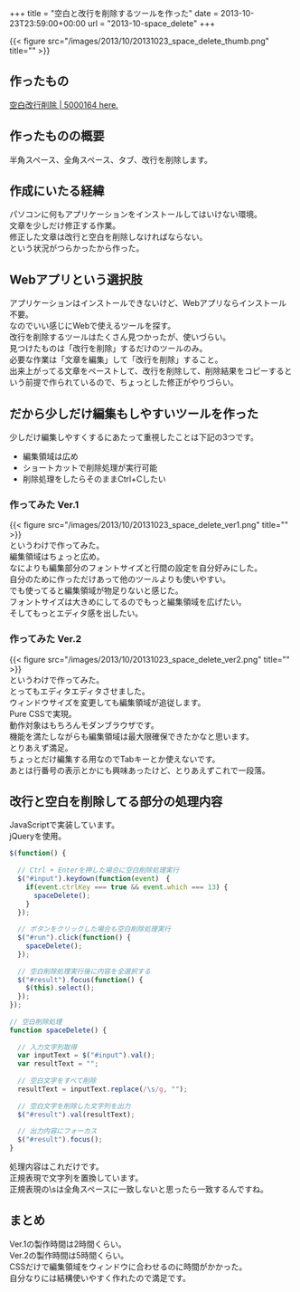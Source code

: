 +++
title = "空白と改行を削除するツールを作った"
date = 2013-10-23T23:59:00+00:00
url = "2013-10-space_delete"
+++

{{< figure src="/images/2013/10/20131023_space_delete_thumb.png" title="" >}}

## 作ったもの

[空白改行削除 | 5000164 here.](http://5000164.jp/space_delete/ "空白改行削除 | 5000164 here.")

## 作ったものの概要

半角スペース、全角スペース、タブ、改行を削除します。

## 作成にいたる経緯

パソコンに何もアプリケーションをインストールしてはいけない環境。  
文章を少しだけ修正する作業。  
修正した文章は改行と空白を削除しなければならない。  
という状況がつらかったから作った。

## Webアプリという選択肢

アプリケーションはインストールできないけど、Webアプリならインストール不要。  
なのでいい感じにWebで使えるツールを探す。  
改行を削除するツールはたくさん見つかったが、使いづらい。  
見つけたものは「改行を削除」するだけのツールのみ。  
必要な作業は「文章を編集」して「改行を削除」すること。  
出来上がってる文章をペーストして、改行を削除して、削除結果をコピーするという前提で作られているので、ちょっとした修正がやりづらい。

## だから少しだけ編集もしやすいツールを作った

少しだけ編集しやすくするにあたって重視したことは下記の3つです。

- 編集領域は広め
- ショートカットで削除処理が実行可能
- 削除処理をしたらそのままCtrl+Cしたい

### 作ってみた Ver.1

{{< figure src="/images/2013/10/20131023_space_delete_ver1.png" title="" >}}  
というわけで作ってみた。  
編集領域はちょっと広め。  
なによりも編集部分のフォントサイズと行間の設定を自分好みにした。  
自分のために作っただけあって他のツールよりも使いやすい。  
でも使ってると編集領域が物足りないと感じた。  
フォントサイズは大きめにしてるのでもっと編集領域を広げたい。  
そしてもっとエディタ感を出したい。

### 作ってみた Ver.2

{{< figure src="/images/2013/10/20131023_space_delete_ver2.png" title="" >}}  
というわけで作ってみた。  
とってもエディタエディタさせました。  
ウィンドウサイズを変更しても編集領域が追従します。  
Pure CSSで実現。  
動作対象はもちろんモダンブラウザです。  
機能を満たしながらも編集領域は最大限確保できたかなと思います。  
とりあえず満足。  
ちょっとだけ編集する用なのでTabキーとか使えないです。  
あとは行番号の表示とかにも興味あったけど、とりあえずこれで一段落。

## 改行と空白を削除してる部分の処理内容

JavaScriptで実装しています。  
jQueryを使用。

```javascript
$(function() {
  
  // Ctrl + Enterを押した場合に空白削除処理実行
  $("#input").keydown(function(event)　{
    if(event.ctrlKey === true && event.which === 13) {
      spaceDelete();
    }
  });
  
  // ボタンをクリックした場合も空白削除処理実行
  $("#run").click(function() {
    spaceDelete();
  });
  
  // 空白削除処理実行後に内容を全選択する
  $("#result").focus(function() {
    $(this).select();
  });
});
  
// 空白削除処理
function spaceDelete() {
  
  // 入力文字列取得
  var inputText = $("#input").val();
  var resultText = "";
  
  // 空白文字をすべて削除
  resultText = inputText.replace(/\s/g, "");
  
  // 空白文字を削除した文字列を出力
  $("#result").val(resultText);
  
  // 出力内容にフォーカス
  $("#result").focus();
}
```

処理内容はこれだけです。  
正規表現で文字列を置換しています。  
正規表現の\sは全角スペースに一致しないと思ったら一致するんですね。

## まとめ

Ver.1の製作時間は2時間くらい。  
Ver.2の製作時間は5時間くらい。  
CSSだけで編集領域をウィンドウに合わせるのに時間がかかった。  
自分なりには結構使いやすく作れたので満足です。
